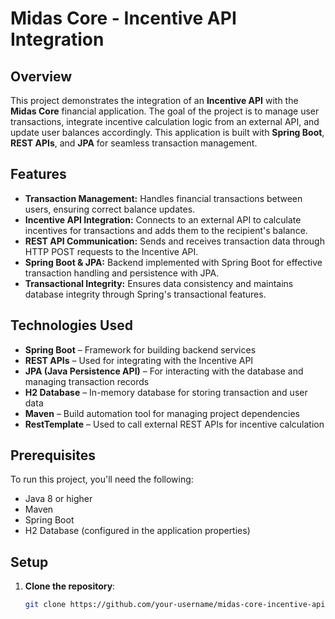 # Midas Core - Incentive API Integration

## Overview

This project demonstrates the integration of an **Incentive API** with the **Midas Core** financial application. The goal of the project is to manage user transactions, integrate incentive calculation logic from an external API, and update user balances accordingly. This application is built with **Spring Boot**, **REST APIs**, and **JPA** for seamless transaction management.

## Features

- **Transaction Management:** Handles financial transactions between users, ensuring correct balance updates.
- **Incentive API Integration:** Connects to an external API to calculate incentives for transactions and adds them to the recipient's balance.
- **REST API Communication:** Sends and receives transaction data through HTTP POST requests to the Incentive API.
- **Spring Boot & JPA:** Backend implemented with Spring Boot for effective transaction handling and persistence with JPA.
- **Transactional Integrity:** Ensures data consistency and maintains database integrity through Spring's transactional features.

## Technologies Used

- **Spring Boot** – Framework for building backend services
- **REST APIs** – Used for integrating with the Incentive API
- **JPA (Java Persistence API)** – For interacting with the database and managing transaction records
- **H2 Database** – In-memory database for storing transaction and user data
- **Maven** – Build automation tool for managing project dependencies
- **RestTemplate** – Used to call external REST APIs for incentive calculation

## Prerequisites

To run this project, you'll need the following:

- Java 8 or higher
- Maven
- Spring Boot
- H2 Database (configured in the application properties)

## Setup

1. **Clone the repository**:
   ```bash
   git clone https://github.com/your-username/midas-core-incentive-api-integration.git
